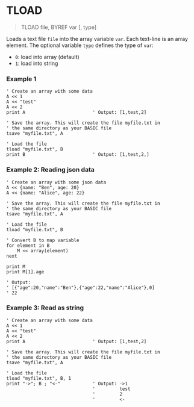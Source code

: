 # TLOAD

> TLOAD file, BYREF var [, type]

Loads a text file `file` into the array variable `var`. Each text-line is an array element. The optional variable `type` defines the type of `var`: 

- `0`: load into array (default)
- `1`: load into string

### Example 1

```
' Create an array with some data
A << 1
A << "test"
A << 2
print A                         ' Output: [1,test,2]

' Save the array. This will create the file myfile.txt in
' the same directory as your BASIC file
tsave "myfile.txt", A

' Load the file
tload "myfile.txt", B
print B                         ' Output: [1,test,2,]
```

### Example 2: Reading json data

```
' Create an array with some json data
A << {name: "Ben", age: 20}
A << {name: "Alice", age: 22}

' Save the array. This will create the file myfile.txt in
' the same directory as your BASIC file
tsave "myfile.txt", A

' Load the file
tload "myfile.txt", B

' Convert B to map variable
for element in B
    M << array(element)
next

print M
print M[1].age

' Output: 
' [{"age":20,"name":"Ben"},{"age":22,"name":"Alice"},0]
' 22
```

### Example 3: Read as string

```
' Create an array with some data
A << 1
A << "test"
A << 2
print A                         ' Output: [1,test,2]

' Save the array. This will create the file myfile.txt in
' the same directory as your BASIC file
tsave "myfile.txt", A

' Load the file
tload "myfile.txt", B, 1
print "->"; B ; "<-"            ' Output: ->1
                                '         test
                                '         2
                                '         <-
```
